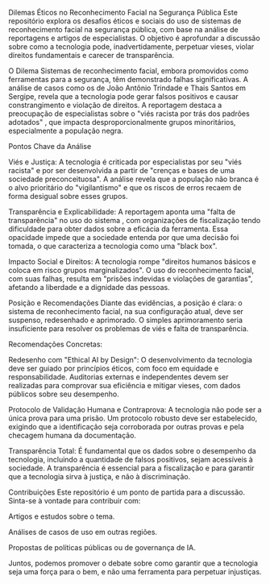 Dilemas Éticos no Reconhecimento Facial na Segurança Pública
Este repositório explora os desafios éticos e sociais do uso de sistemas de reconhecimento facial na segurança pública, com base na análise de reportagens e artigos de especialistas. O objetivo é aprofundar a discussão sobre como a tecnologia pode, inadvertidamente, perpetuar vieses, violar direitos fundamentais e carecer de transparência.

O Dilema
Sistemas de reconhecimento facial, embora promovidos como ferramentas para a segurança, têm demonstrado falhas significativas. A análise de casos como os de João Antônio Trindade e Thais Santos em Sergipe, revela que a tecnologia pode gerar falsos positivos e causar constrangimento e violação de direitos. A reportagem destaca a preocupação de especialistas sobre o "viés racista por trás dos padrões adotados" , que impacta desproporcionalmente grupos minoritários, especialmente a população negra.



Pontos Chave da Análise

Viés e Justiça: A tecnologia é criticada por especialistas por seu "viés racista" e por ser desenvolvida a partir de "crenças e bases de uma sociedade preconceituosa". A análise revela que a população não branca é o alvo prioritário do "vigilantismo" e que os riscos de erros recaem de forma desigual sobre esses grupos.



Transparência e Explicabilidade: A reportagem aponta uma "falta de transparência" no uso do sistema , com organizações de fiscalização tendo dificuldade para obter dados sobre a eficácia da ferramenta. Essa opacidade impede que a sociedade entenda por que uma decisão foi tomada, o que caracteriza a tecnologia como uma "black box".



Impacto Social e Direitos: A tecnologia rompe "direitos humanos básicos e coloca em risco grupos marginalizados". O uso do reconhecimento facial, com suas falhas, resulta em "prisões indevidas e violações de garantias", afetando a liberdade e a dignidade das pessoas.


Posição e Recomendações
Diante das evidências, a posição é clara: o sistema de reconhecimento facial, na sua configuração atual, deve ser suspenso, redesenhado e aprimorado. O simples aprimoramento seria insuficiente para resolver os problemas de viés e falta de transparência.


Recomendações Concretas:

Redesenho com "Ethical AI by Design": O desenvolvimento da tecnologia deve ser guiado por princípios éticos, com foco em equidade e responsabilidade. Auditorias externas e independentes devem ser realizadas para comprovar sua eficiência e mitigar vieses, com dados públicos sobre seu desempenho.

Protocolo de Validação Humana e Contraprova: A tecnologia não pode ser a única prova para uma prisão. Um protocolo robusto deve ser estabelecido, exigindo que a identificação seja corroborada por outras provas e pela checagem humana da documentação.



Transparência Total: É fundamental que os dados sobre o desempenho da tecnologia, incluindo a quantidade de falsos positivos, sejam acessíveis à sociedade. A transparência é essencial para a fiscalização e para garantir que a tecnologia sirva à justiça, e não à discriminação.


Contribuições
Este repositório é um ponto de partida para a discussão. Sinta-se à vontade para contribuir com:

Artigos e estudos sobre o tema.

Análises de casos de uso em outras regiões.

Propostas de políticas públicas ou de governança de IA.

Juntos, podemos promover o debate sobre como garantir que a tecnologia seja uma força para o bem, e não uma ferramenta para perpetuar injustiças.
